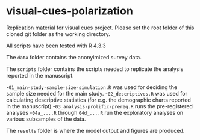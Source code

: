 # visual-cues-polarization
Replication material for visual cues project. Please set the root folder of this cloned git folder as the working directory.

All scripts have been tested with R 4.3.3

The `data` folder contains the anonyimized survey data.

The `scripts` folder contains the scripts needed to replicate the analysis reported in the manuscript.

-`01_main-study-sample-size-simulation.R` was used for deciding the sample size needed for the main study.
-`02_descriptives.R` was used for calculating descriptive statistics (for e.g. the demographic charts reported in the manuscript)
-`03_analysis-prolific-prereg.R` runs the pre-registered analyses
-`04a_....R` through `04d_....R` run the exploratory analyses on various subsamples of the data.

The `results` folder is where the model output and figures are produced.

